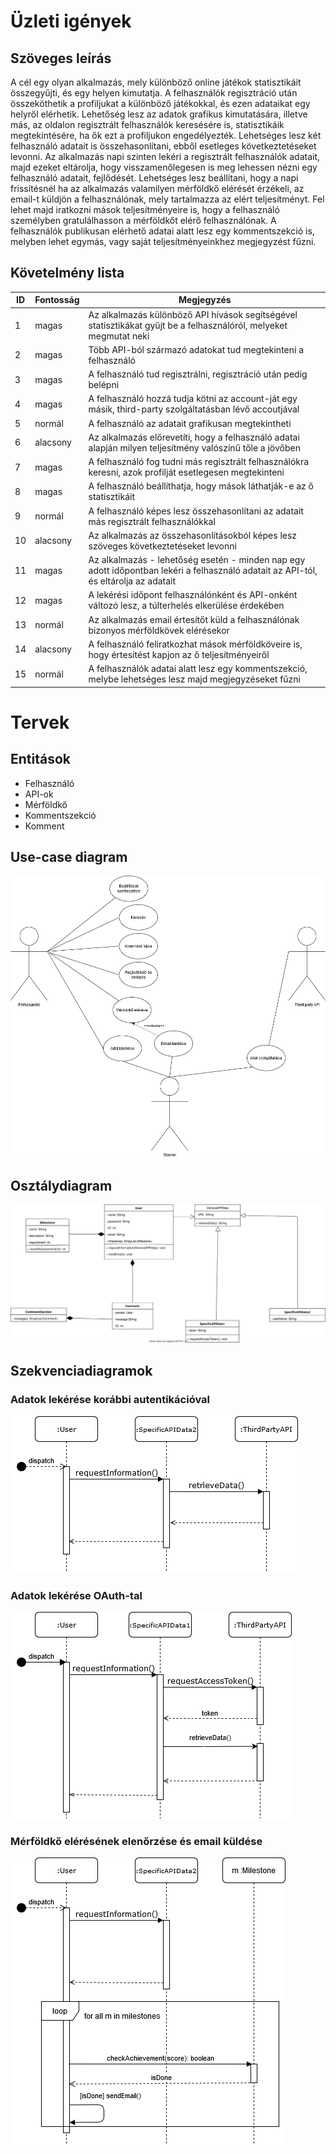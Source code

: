 # Üzleti igények

## Szöveges leírás

A cél egy olyan alkalmazás, mely különböző online játékok statisztikáit összegyűjti, és egy helyen kimutatja. A felhasználók regisztráció után összeköthetik a profiljukat a különböző játékokkal, és ezen adataikat egy helyről elérhetik. Lehetőség lesz az adatok grafikus kimutatására, illetve más, az oldalon regisztrált felhasználók keresésére is, statisztikáik megtekintésére, ha ők ezt a profiljukon engedélyezték. Lehetséges lesz két felhasználó adatait is összehasonlítani, ebből esetleges következtetéseket levonni. Az alkalmazás napi szinten lekéri a regisztrált felhasználók adatait, majd ezeket eltárolja, hogy visszamenőlegesen is meg lehessen nézni egy felhasználó adatait, fejlődését. Lehetséges lesz beállítani, hogy a napi frissítésnél ha az alkalmazás valamilyen mérföldkő elérését érzékeli, az email-t küldjön a felhasználónak, mely tartalmazza az elért teljesítményt. Fel lehet majd iratkozni mások teljesítményeire is, hogy a felhasználó személyben gratulálhasson a mérföldkőt elérő felhasználónak.
A felhasználók publikusan elérhető adatai alatt lesz egy kommentszekció is, melyben lehet egymás, vagy saját teljesítményeinkhez megjegyzést fűzni.

## Követelmény lista

| ID | Fontosság | Megjegyzés |
| --- | -------- | -----------|
|1|magas|Az alkalmazás különböző API hívások segítségével statisztikákat gyűjt be a felhasználóról, melyeket megmutat neki|
|2|magas|Több API-ból származó adatokat tud megtekinteni a felhasználó|
|3|magas|A felhasználó tud regisztrálni, regisztráció után pedig belépni|
|4|magas|A felhasználó hozzá tudja kötni az account-ját egy másik, third-party szolgáltatásban lévő accoutjával|
|5|normál|A felhasználó az adatait grafikusan megtekintheti|
|6|alacsony|Az alkalmazás előrevetíti, hogy a felhasználó adatai alapján milyen teljesítmény valószínű tőle a jövőben|
|7|magas|A felhasználó fog tudni más regisztrált felhasználókra keresni, azok profilját esetlegesen megtekinteni|
|8|magas|A felhasználó beállíthatja, hogy mások láthatják-e az ő statisztikáit
|9|normál|A felhasználó képes lesz összehasonlítani az adatait más regisztrált felhasználókkal|
|10|alacsony|Az alkalmazás az összehasonlításokból képes lesz szöveges következtetéseket levonni|
|11|magas|Az alkalmazás - lehetőség esetén - minden nap egy adott időpontban lekéri a felhasználó adatait az API-tól, és eltárolja az adatait|
|12|magas|A lekérési időpont felhasználónként és API-onként változó lesz, a túlterhelés elkerülése érdekében|
|13|normál|Az alkalmazás email értesítőt küld a felhasználónak bizonyos mérföldkövek elérésekor|
|14|alacsony|A felhasználó feliratkozhat mások mérföldköveire is, hogy értesítést kapjon az ő teljesítményeiről|
|15|normál|A felhasználók adatai alatt lesz egy kommentszekció, melybe lehetséges lesz majd megjegyzéseket fűzni|

# Tervek

## Entitások

* Felhasználó
* API-ok
* Mérföldkő
* Kommentszekció
* Komment

## Use-case diagram

![alt text](diagrams/usecase.png "Use-case diagram")

## Osztálydiagram

![alt text](diagrams/class.svg "Class diagram")

## Szekvenciadiagramok

### Adatok lekérése korábbi autentikációval
![alt text](diagrams/seq1.png "Retrieving data with previous authentication")
### Adatok lekérése OAuth-tal
![alt text](diagrams/seq2.png "Retrieving data with OAuth")
### Mérföldkő elérésének elenőrzése és email küldése
![alt text](diagrams/seq3.png "Milestone check and send email")

